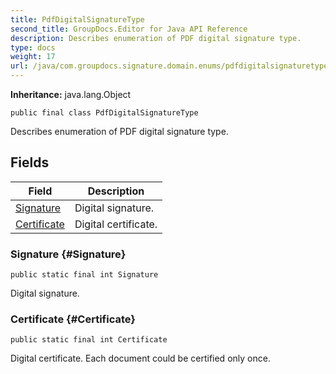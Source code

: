 ```yaml
---
title: PdfDigitalSignatureType
second_title: GroupDocs.Editor for Java API Reference
description: Describes enumeration of PDF digital signature type.
type: docs
weight: 17
url: /java/com.groupdocs.signature.domain.enums/pdfdigitalsignaturetype/
---
```

**Inheritance:**
java.lang.Object
```
public final class PdfDigitalSignatureType
```

Describes enumeration of PDF digital signature type.
## Fields

| Field | Description |
| --- | --- |
| [Signature](#Signature) | Digital signature. |
| [Certificate](#Certificate) | Digital certificate. |
### Signature {#Signature}
```
public static final int Signature
```


Digital signature.

### Certificate {#Certificate}
```
public static final int Certificate
```


Digital certificate. Each document could be certified only once.

